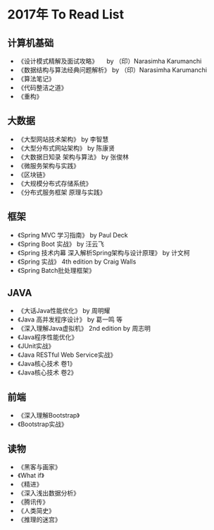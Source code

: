 # 2017年 To Read List

## 计算机基础
* 《设计模式精解及面试攻略》      by （印）Narasimha Karumanchi
* 《数据结构与算法经典问题解析》  by （印）Narasimha Karumanchi
* 《算法笔记》
* 《代码整洁之道》
* 《重构》

## 大数据

* 《大型网站技术架构》 by 李智慧
* 《大型分布式网站架构》 by 陈康贤
* 《大数据日知录 架构与算法》 by 张俊林
* 《微服务架构与实践》
* 《区块链》
* 《大规模分布式存储系统》
* 《分布式服务框架 原理与实践》


## 框架

* 《Spring MVC 学习指南》 by Paul Deck
* 《Spring Boot 实战》 by 汪云飞
* 《Spring 技术内幕 深入解析Spring架构与设计原理》 by 计文柯
* 《Spring 实战》 4th edition by Craig Walls
* 《Spring Batch批处理框架》

## JAVA
* 《大话Java性能优化》 by 周明耀 
* 《Java 高并发程序设计》 by 葛一鸣 等
* 《深入理解Java虚拟机》 2nd edition by 周志明
* 《Java程序性能优化》
* 《JUnit实战》
* 《Java RESTful Web Service实战》
* 《Java核心技术 卷1》
* 《Java核心技术 卷2》

## 前端
* 《深入理解Bootstrap》
* 《Bootstrap实战》

## 读物
* 《黑客与画家》
* 《What if》
* 《精进》
* 《深入浅出数据分析》
* 《腾讯传》
* 《人类简史》
* 《推理的迷宫》
